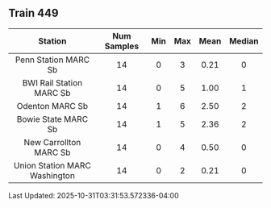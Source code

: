 ## Train 449

| Station | Num Samples | Min | Max | Mean | Median |
| :-----: | :---------: | :-: | :-: | :--: | :----: |
| Penn Station MARC Sb | 14 | 0 | 3 | 0.21 | 0 |
| BWI Rail Station MARC Sb | 14 | 0 | 5 | 1.00 | 1 |
| Odenton MARC Sb | 14 | 1 | 6 | 2.50 | 2 |
| Bowie State MARC Sb | 14 | 1 | 5 | 2.36 | 2 |
| New Carrollton MARC Sb | 14 | 0 | 4 | 0.50 | 0 |
| Union Station MARC Washington | 14 | 0 | 2 | 0.21 | 0 |


Last Updated: 2025-10-31T03:31:53.572336-04:00